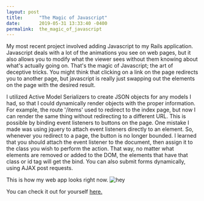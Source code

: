 ```yaml
---
layout: post
title:      "The Magic of Javascript"
date:       2019-05-31 13:33:40 -0400
permalink:  the_magic_of_javascript
---
```


My most recent project involved adding Javascript to my Rails application. Javascript deals with a lot of the animations you see on web pages, but it also allows you to modify what the viewer sees without them knowing about what's actually going on. That's the magic of Javascript; the art of deceptive tricks. You might think that clicking on a link on the page redirects you to another page, but javascript is really just swapping out the elements on the page with the desired result.

I utilized Active Model Serializers to create JSON objects for any models I had, so that I could dynamically render objects with the proper information. For example, the route '/items' used to redirect to the index page, but now I can render the same thing without redirecting to a different URL. This is possible by binding event listeners to buttons on the page. One mistake I made was using jquery to attach event listeners directly to an element. So, whenever you redirect to a page, the button is no longer bounded. I learned that you should attach the event listener to the document, then assign it to the class you wish to perform the action. That way, no matter what elements are removed or added to the DOM, the elements that have that class or id tag will get the bind. You can also submit forms dynamically, using AJAX post requests. 

This is how my web app looks right now.
![hey](https://imgur.com/a/CTgi47H)

You can check it out for yourself [here.](https://github.com/hejeong/ruby-on-rails-portfolio-project)
